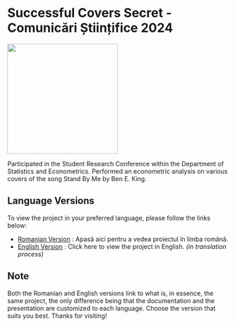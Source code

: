 # Successful Covers Secret - Comunicări Științifice 2024

<img src="https://github.com/outshiningthateskimo/Successful-Covers-Secret---Comunicari-Stiintifice-2024/assets/116450427/541360c5-9c6b-4006-9c59-17c24c77cdad" width=250>


Participated in the Student Research Conference within the Department of Statistics and Econometrics. Performed an econometric analysis on various covers of the song Stand By Me by Ben E. King.

## Language Versions

To view the project in your preferred language, please follow the links below:

- [Romanian Version](../../tree/RO)   :    Apasă aici pentru a vedea proiectul în limba română.
- [English Version](../../tree/EN)  :    Click here to view the project in English. *(in translation process)*

## Note

Both the Romanian and English versions link to what is, in essence, the same project, the only difference being that the documentation and the presentation are customized to each language. Choose the version that suits you best. Thanks for visiting!

